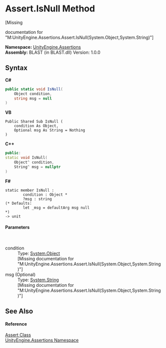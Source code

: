 # Assert.IsNull Method 
 

\[Missing <summary> documentation for "M:UnityEngine.Assertions.Assert.IsNull(System.Object,System.String)"\]

**Namespace:**&nbsp;<a href="f46574f3-85ba-e5fc-cb18-dccbe2ba9bd7.md">UnityEngine.Assertions</a><br />**Assembly:**&nbsp;BLAST (in BLAST.dll) Version: 1.0.0

## Syntax

**C#**<br />
``` C#
public static void IsNull(
	Object condition,
	string msg = null
)
```

**VB**<br />
``` VB
Public Shared Sub IsNull ( 
	condition As Object,
	Optional msg As String = Nothing
)
```

**C++**<br />
``` C++
public:
static void IsNull(
	Object^ condition, 
	String^ msg = nullptr
)
```

**F#**<br />
``` F#
static member IsNull : 
        condition : Object * 
        ?msg : string 
(* Defaults:
        let _msg = defaultArg msg null
*)
-> unit 

```


#### Parameters
&nbsp;<dl><dt>condition</dt><dd>Type: <a href="https://docs.microsoft.com/dotnet/api/system.object" target="_blank" rel="noopener noreferrer">System.Object</a><br />\[Missing <param name="condition"/> documentation for "M:UnityEngine.Assertions.Assert.IsNull(System.Object,System.String)"\]</dd><dt>msg (Optional)</dt><dd>Type: <a href="https://docs.microsoft.com/dotnet/api/system.string" target="_blank" rel="noopener noreferrer">System.String</a><br />\[Missing <param name="msg"/> documentation for "M:UnityEngine.Assertions.Assert.IsNull(System.Object,System.String)"\]</dd></dl>

## See Also


#### Reference
<a href="c9e4bd61-e1c5-9ae2-16bd-4c2915cc6e00.md">Assert Class</a><br /><a href="f46574f3-85ba-e5fc-cb18-dccbe2ba9bd7.md">UnityEngine.Assertions Namespace</a><br />